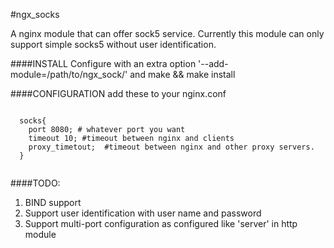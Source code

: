 #ngx_socks

A nginx module that can offer sock5 service. Currently this module can only
support simple socks5 without user identification.

####INSTALL
  Configure with an extra option '--add-module=/path/to/ngx_sock/' and make && make install
  
####CONFIGURATION
  add these to your nginx.conf
  <pre><code>
  socks{
    port 8080; # whatever port you want
    timeout 10; #timeout between nginx and clients
    proxy_timetout;  #timeout between nginx and other proxy servers.
  }
  </code></pre>

####TODO:
1. BIND support 
2. Support user identification with user name and password
3. Support multi-port configuration as configured like 'server' in http module
  
